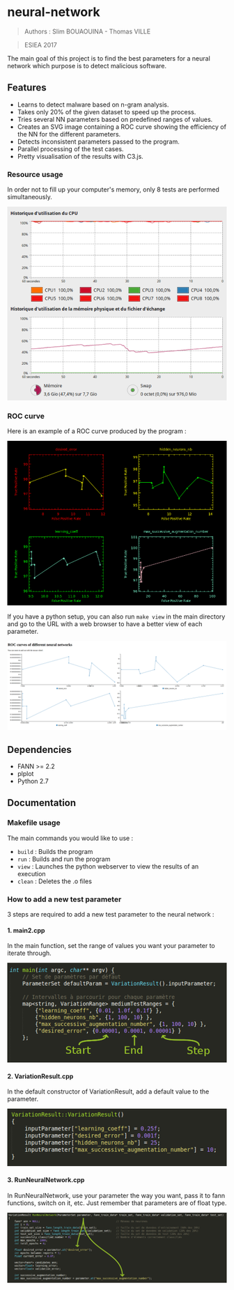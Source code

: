 # neural-network
>Authors : Slim BOUAOUINA - Thomas VILLE

>ESIEA 2017

The main goal of this project is to find the best parameters for a neural network which purpose is to detect malicious software.

## Features
 * Learns to detect malware based on n-gram analysis.
 * Takes only 20% of the given dataset to speed up the process.
 * Tries several NN parameters based on predefined ranges of values.
 * Creates an SVG image containing a ROC curve showing the efficiency of the NN for the different parameters.
 * Detects inconsistent parameters passed to the program.
 * Parallel processing of the test cases.
 * Pretty visualisation of the results with C3.js.

### Resource usage
In order not to fill up your computer's memory, only 8 tests are performed simultaneously.

![Screenshot of RAM and CPU usage](doc/ResourceUsage.png)

### ROC curve
Here is an example of a ROC curve produced by the program :

![ROC curve example](doc/roc-curve.png)

If you have a python setup, you can also run `make view` in the main directory and go to the URL with a web browser to have a better view of each parameter.

![ROC curve with C3.js](doc/Visualisation.png)

## Dependencies
 * FANN >= 2.2
 * plplot
 * Python 2.7

## Documentation
### Makefile usage
The main commands you would like to use :
 - `build` : Builds the program
 - `run` : Builds and run the program
 - `view` : Launches the python webserver to view the results of an execution
 - `clean` : Deletes the .o files

### How to add a new test parameter
3 steps are required to add a new test parameter to the neural network :

#### 1. main2.cpp
In the main function, set the range of values you want your parameter to iterate through.

![How to add a new test parameter : main2.cpp](doc/main.png)

#### 2. VariationResult.cpp
In the default constructor of VariationResult, add a default value to the parameter.

![How to add a new test parameter : VariationResult.cpp](doc/VariationResult.png)

#### 3. RunNeuralNetwork.cpp
In RunNeuralNetwork, use your parameter the way you want, pass it to fann functions, switch on it, etc. Just remember that parameters are of float type.

![How to add a new test parameter : RunNeuralNetwork.cpp](doc/RunNeuralNetwork.png)
